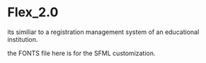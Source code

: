 # Flex_2.0
its similiar to a registration management system of an educational institution.

the FONTS file here is for the SFML customization.
